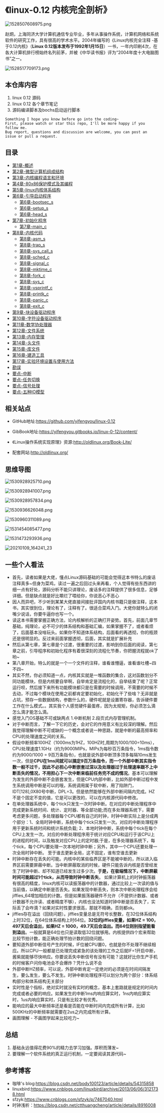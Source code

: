 # 《linux-0.12 内核完全剖析》

![1528507608975.png](image/1528507608975.png)

赵炯，上海同济大学计算机通信专业毕业，多年从事操作系统，计算机网络和系统软件的研究工作，具有很高的学术水平。2004年编写的《Linux内核完全注释 -基于0.12内核》（**Linux 0.12版本发布于1992年1月15日**）一书，一年内印刷4次，在各大计算机排行榜始终名列前茅，并被《中华读书报》评为“2004年度十大电脑图书”之一。

![1528517709173.png](image/1528517709173.png)

## 本仓库内容

1. linux 0.12 源码
2. linux 0.12 各个章节笔记
3. 源码编译脚本及bochs启动运行脚本

```
Something I hope you know before go into the coding~
First, please watch or star this repo, I'll be more happy if you follow me.
Bug report, questions and discussion are welcome, you can post an issue or pull a request.
```

## 目录

* [第1章-概述](docs/第1章-概述/第1章-概述.md)
* [第2章-微型计算机组成结构](docs/第2章-微型计算机组成结构/第2章-微型计算机组成结构.md)
* [第3章-内核编程语言和环境](docs/第3章-内核编程语言和环境/第3章-内核编程语言和环境.md)
* [第4章-80x86保护模式及其编程](docs/第4章-80x86保护模式及其编程/第4章-80x86保护模式及其编程.md)
* [第5章-linux内核体系结构](docs/第5章-linux内核体系结构/第5章-linux内核体系结构.md)
* [第6章-引导启动程序](docs/第6章-引导启动程序/第6章-引导启动程序.md)
    * [第6章-bootsec_s](docs/第6章-引导启动程序/第6章-bootsec_s.md)
    * [第6章-setup_s](docs/第6章-引导启动程序/第6章-setup_s.md)
    * [第6章-head_s](docs/第6章-引导启动程序/第6章-head_s.md)
* [第7章-初始化程序](docs/第7章-初始化程序/第7章-初始化程序.md)
    * [第7章-main_c](docs/第7章-初始化程序/第7章-main_c.md)
* [第8章-内核代码](docs/第8章-内核代码/第8章-内核代码.md)
    * [第8章-asm_s](docs/第8章-内核代码/第8章-asm_s.md)
    * [第8章-trap_s](docs/第8章-内核代码/第8章-trap_s.md)
    * [第8章-sys_call_s](docs/第8章-内核代码/第8章-sys_call_s.md)
    * [第8章-sched_c](docs/第8章-内核代码/第8章-sched_c.md)
    * [第8章-signal_c](docs/第8章-内核代码/第8章-signal_c.md)
    * [第8章-mktime_c](docs/第8章-内核代码/第8章-mktime_c.md)
    * [第8章-fork_c](docs/第8章-内核代码/第8章-fork_c.md)
    * [第8章-sys_c](docs/第8章-内核代码/第8章-sys_c.md)
    * [第8章-vsprintf_c](docs/第8章-内核代码/第8章-vsprintf_c.md)
    * [第8章-printk_c](docs/第8章-内核代码/第8章-printk_c.md)
    * [第8章-panic_c](docs/第8章-内核代码/第8章-panic_c.md)
    * [第8章-exit_c](docs/第8章-内核代码/第8章-exit_c.md)
* [第9章-块设备驱动程序](docs/第9章-块设备驱动程序/第9章-块设备驱动程序.md)
* [第10章-字符设备驱动程序](docs/第10章-字符设备驱动程序/第10章-字符设备驱动程序.md)
* [第11章-数学协处理器](docs/第11章-数学协处理器/第11章-数学协处理器.md)
* [第12章-文件系统](docs/第12章-文件系统/第12章-文件系统.md)
* [第13章-内存管理](docs/第13章-内存管理/第13章-内存管理.md)
* [第14章-头文件](docs/第14章-头文件/第14章-头文件.md)
* [第15章-库文件](docs/第15章-库文件/第15章-库文件.md)
* [第16章-建造工具](docs/第16章-建造工具/第16章-建造工具.md)
* [第17章-实验环境设置与使用方法](docs/第17章-实验环境设置与使用方法/第17章-实验环境设置与使用方法.md)
* [勘误](docs/勘误.md)
* [要点-中断](docs/中断.md)
* [要点-任务切换](docs/任务切换.md)
* [要点-信号处理](docs/信号处理.md)
* [要点-五种IO模型](docs/五种IO模型.md)


## 相关站点

* GitHub地址:<https://github.com/yifengyou/linux-0.12>

* GibBook地址:<https://yifengyou.gitbooks.io/linux-0-12/content/>

* 《Linux操作系统实现原理》资源:<http://oldlinux.org/Book-Lite/>

* 配套网站:<http://oldlinux.org/>

## 思维导图

![1530928925710.png](image/1530928925710.png)

![1530928941007.png](image/1530928941007.png)

![1530928957834.png](image/1530928957834.png)

![1530936626048.png](image/1530936626048.png)

![1530960311089.png](image/1530960311089.png)

![1531454085477.png](image/1531454085477.png)

![1531473293936.png](image/1531473293936.png)

![20210109_164241_23](image/20210109_164241_23.png)


## 一些个人看法

* 首先，读者如果是大佬，懂点Linux源码基础的可能会觉得这本书特么的废话注释真多~但身为菜鸡，读过一遍之后回过头来再看，个人觉得有些东西讲的细一点有好处，源码分析不能只讲理论，废话多的注释提供了很多信息，足够详细。但是缺点就是好比嚼烂了喂给你，你说恶心不恶心
* 因人而异吧，不少听到某某大佬直接间接批评国内内核书籍只是做注释，这本书，其实很到位，理论有了，注释有了。很适合菜鸡入门。大佬你就特么的闭嘴少说话，你要牛逼你也写一个。
* 读这本书需要掌握正确方法，论内核解析的正确打开姿势。首先，前面几章节基础，纯理论，必不可少的体系结构和基础汇编，如果掌握不了，或者看烦了，后面基本没啥玩头。如果你不知道体系结构，后面看的再透彻，你的瓶颈还是很明显的。反过来前面掌握透彻，后面，其实就是扩展补充
* 然后从第七章，第七章是个过渡，很重要的过渡，影响到你后面的阅读，第七章之前，引导程序和初始化程序有着很深刻的流程化节奏，你把握流程就ok了哟~
* 第八章开始，特么的就是一个一个文件的注释，谁看谁懵逼，谁看谁吐槽~四不四~
* 其实不然，你必须知道一点，内核其实就是一堆函数的集合，这对函数划分不同功能模块，但是内核要自举啊，自举肯定是流程化的，自举结束了呢？正常运行呗，然后接下来所有功能模块都只是在需要的时候调用，不需要的时候不去动，不过每个模块在使用之前都肯定要初始化，初始化干了些啥？无非就是占坑，预存一些数据结构，参数什么的，硬件呢就是设置寄存器，告诉硬件要工作在什么模式。。其实我个人感觉硬件最蛋疼，因为太规矩，你必须怎么滴怎么滴才能怎么滴。
* 感觉入门OS基础不可或缺两点 1.中断机制 2.段页式内存管理机制。
* 对于中断而言，了解一下它的历史，会对它的作用意义有比较深的理解。然后我觉得理解中断不可或缺的一个概念或者说一种思路，就是中断的最高频率和CPU的处理速度之间的关系。
* 假设中断频率100HZ（1000ms为1HZ，100HZ时,周期为1000/100=10ms），CPU处理速度1.1GHz（约为9000MIPs，MIPs为每秒百万条指令，1ms指令数约为9000/1000 = 9百万条指令)，也就是说外部中断顶多顶多每隔10ms发生一次，但是**CPU在1ms间就可以搞定9百万条指令，而一个外部中断其实指令数一般不过千，因此不必担心中断嵌套过深以及处理器过于处理速率跟不上中断丢失的情况，不用担心下一次中断来临前任务完不成的情况**。基本可以理解为发生的外部中断不会嵌套发生，但是CPU内部中断，比如外部中断过程中发生系统调用中断是可以的哦，系统调用属于软中断，用了陷阱门，IDT[128],0X80号中断，DPL=3。但是依然能够在外部中断间隔内完成。HZ不是个固定不变的值，它是可以更改的，可以在内核源代码中修改。
* 在单处理器系统中，每个tick只发生一次时钟中断。在对应的中断处理程序中完成更新系统时间、统计、定时器、等全部功能;而在多处理器系统下，需要考虑更多问题，多处理器每个CPU都有自己的时钟，时钟中断实际上是分成两个部分：1、全局时钟中断，系统中每个tick只发生一次。对应的中断处理程序用于更新系统时间和统计系统负载; 2、本地时钟中断，系统中每个tick在每个CPU上发生一次。对应的中断处理程序用于统计对应CPU和运行于该CPU上的进程的时间，以及触发对应CPU上的定时器;于是，在多处理器系统下，每个tick，每个CPU要处理一次本地时钟中断；另外，其中一个CPU还要处理一次全局时钟中断。 至于谁去更新全局，这不固定，谁有空谁去更新
* 时钟中断存在丢失的可能。内核中的某些临界区是不能被中断的，所以进入临界区前需要屏蔽中断。当中断屏蔽取消的时候，硬件只能告诉内核是否曾经发生了时钟中断、却不知道已经发生过多少次。**于是，在极端情况下，中断屏蔽时间可能超过1个tick，从而导致时钟中断丢失**。 如果计算机上的时钟振荡器有很高的精度，linux内核可以读振荡器中的计数器，通过比较上一次读的值与当前值，以确定中断是否丢失。如果发现中断丢失，则本次中断处理程序会给jiffies_64增加相应的计数。但是如果振荡器硬件不允许（不提供计数器、或者计数器不允许读、或者精度不够），内核也没法知道时钟中断是否丢失了，实际丢了会咋滴？如果对实时性要求很高，那就不精确，否则都ok。
* jiffies存在溢出（回绕问题）。jiffies变量总是无符号长整数，在32位体系结构上时32位，在64位体系结构上时64位。**32位的jiffies变量，如果HZ = 100，497天后会溢出，如果HZ = 1000，49.7天后会溢出。而64位则别指望能看到溢出**。一般就算是64位也只是读取低32位就够用。内核提供四个宏来帮助比较节拍计数，能正确处理节拍计数的回绕问题。
* 要知道外部中断信号产生的时候，IF位被CPU置0，也就是你不处理不继续相应。所以CPU一般都是已处理完成紧急的该处理的工作之后就IF=1开启中断，酱紫就能够尽快响应。你要说丢失中断信号有没有可能？这就好比你生产手机的时候客户问你电池会不会爆炸？凭什么说不会
* 外部中断HZ频率，可以说，外部中断肯定一定绝对的必须是在时间间隔发生，要么发生，要么不发生。时钟中断处理程序可以划分为两个部分：体系结构部分和体系结构无关部分
* 实时性是个指标，绝对实时就没有实时的概念，基本上套路就是规定的时间内完成或者必要的响应。如果发生的中断1ms内响应算实时，1ns内响应算实时，1us内响应算实时，只是有比较才有优秀。
* 能响应的最大中断频率还是看是否能在中断时间内完成所有计算，比如500KHz的中断频率就需要在2us之内完成所有计算。
* 画图理解 - 不画图学起来比较吃力~

## 总结

1. 基础永远值得花费90%的精力去学习加强。厚积而薄发~
2. 要理解一个软件系统的真正运行机制，一定要阅读其源代码~

## 参考博客

* 咖啡's blog:<https://blog.csdn.net/body100123/article/details/54315858>
* linuxbird:<https://www.cnblogs.com/linuxbird/archive/2013/06/06/3121738.html>
* sfzyk:<https://www.cnblogs.com/sfzyk/p/7467040.html>
* 时钟浅析：<https://blog.csdn.net/ctthuangcheng/article/details/8916008>
